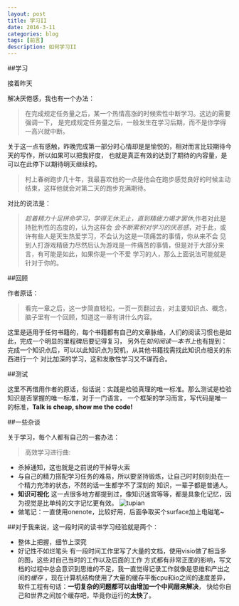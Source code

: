 ```yaml
---
layout: post
title: 学习II
date: 2016-3-11
categories: blog
tags: [前言]
description: 如何学习II
---
```


##学习

接着昨天

解决厌倦感，我也有一个办法：

> 在完成规定任务量之后，某一个热情高涨的时候索性中断学习。这边的需要强调一下，
是完成规定任务量之后，一般发生在学习后期，而不是你学得一高兴就中断。

关于这一点有感触，昨晚完成第一部分时心情却是是愉悦的，相对而言比较期待今天的写作，所以如果可以把我好度，
也就是真正有效的达到了期待的内容量，是可以在此停下以期待明天继续的。

> 村上春树跑步几十年，我最喜欢他的一点是他会在跑步感觉良好的时候主动结束，这样他就会对第二天的跑步充满期待。

对比的说法是：
> *趁着精力十足拼命学习，学得无休无止，直到精疲力竭才罢休*,作者对此是持批判性的态度的，认为这样会
*会不断累积对学习的厌恶感*，对于此，或许有些人是天生热爱学习，不会认为这是一项痛苦的事情，你从来不会
见到人打游戏精疲力尽然后认为游戏是一件痛苦的事情，但是对于大部分来言，有可能是如此，如果你是一个不爱
学习的人，那么上面说法可能就是针对于你的。

##回顾

作者原话：
> 看完一章之后，这一步简直轻松，一页一页翻过去，对主要知识点、概念，脑子里有一个回顾，知道这一章有讲什么内容。

这里是适用于任何书籍的，每个书籍都有自己的文章脉络，人们的阅读习惯也是如此，完成一个明显的里程碑后要记得复习，
另外在*如何阅读一本书上*也有提到：完成一个知识点后，可以以此知识点为契机，从其他书籍找需找此知识点相关的东西进行一个
对比加深的学习，这和发散性学习又不谋而合。

##测试

这里不再借用作者的原话，俗话说：实践是检验真理的唯一标准。那么测试是检验知识是否掌握的唯一标准，对于一门语言，
一个框架的学习而言，写代码是唯一的标准，**Talk is cheap, show me the code!**


##一些杂谈

关于学习，每个人都有自己的一套办法：

> 高效学习进行曲:
* 杀掉通知，这也就是之前说的干掉导火索
* 与自己的精力搭配学习任务的难易，所以要坚持锻炼，让自己时时刻刻处在一个精力充沛的状态，不然的话一生都学不了深刻的
知识，一辈子都是普通人。
* **知识可视化** 这一点很多地方都提到过，像知识迷宫等等，都是具象化记忆，因为视觉是比单纯的文字记忆更有效。
![tupian](https://pic4.zhimg.com/785c2009133e2594bb1c327f84884cf3_b.jpg)
* 做笔记：一直使用onenote，比较好用，后面争取买个surface加上电磁笔~

##对于我来说，这一段时间的读书学习经验就是两个：
* 整体上把握，细节上深究
* 好记性不如烂笔头
有一段时间工作里写了大量的文档，使用visio做了相当多的图，这些对自己当时的工作以及后面的工作
方式都有非常正面的影响，写文档的过程中总会意识到思维的不足，我一直觉得记录工作就像是思维和产出之间的*缓存*
，现在计算机结构使用了大量的缓存平衡cpu和io之间的速度差异，软件工程有句话：**一切复杂的问题都可以由增加一个中间层来解决**，
快给你自己和世界之间加个缓存吧，毕竟你运行的**太快**了。


















